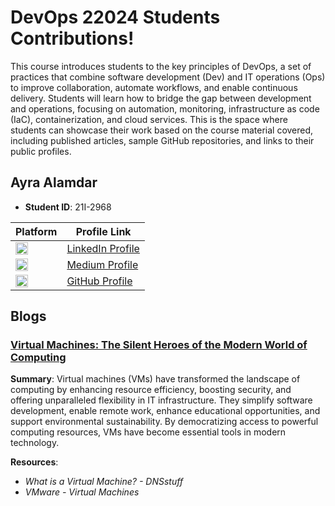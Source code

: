 # DevOps 22024 Students Contributions!

This course introduces students to the key principles of DevOps, a set of practices that combine software development (Dev) and IT operations (Ops) to improve collaboration, automate workflows, and enable continuous delivery. Students will learn how to bridge the gap between development and operations, focusing on automation, monitoring, infrastructure as code (IaC), containerization, and cloud services. This is the space where students can showcase their work based on the course material covered, including published articles, sample GitHub repositories, and links to their public profiles.

## Ayra Alamdar

- **Student ID**: 21I-2968

| Platform                                                                                             | Profile Link                                                                                                                         |
| ---------------------------------------------------------------------------------------------------- | ------------------------------------------------------------------------------------------------------------------------------------ |
| <img src="https://upload.wikimedia.org/wikipedia/commons/e/e9/Linkedin_icon.svg" width="20"/>        | [LinkedIn Profile](https://www.linkedin.com/in/ayra-alamdar/)                                                                        |
| <img src="https://upload.wikimedia.org/wikipedia/commons/e/ec/Medium_logo_Monogram.svg" width="20"/> | [Medium Profile](https://medium.com/@ayraalamdar309/virtual-machines-the-silent-heros-of-the-modern-world-of-computing-e4c74501779c) |
| <img src="https://upload.wikimedia.org/wikipedia/commons/9/91/Octicons-mark-github.svg" width="20"/> | [GitHub Profile](https://github.com/ayra-alamdar)                                                                                    |

## Blogs

### [Virtual Machines: The Silent Heroes of the Modern World of Computing](https://medium.com/@ayraalamdar309/virtual-machines-the-silent-heros-of-the-modern-world-of-computing-e4c74501779c)

**Summary**: Virtual machines (VMs) have transformed the landscape of computing by enhancing resource efficiency, boosting security, and offering unparalleled flexibility in IT infrastructure. They simplify software development, enable remote work, enhance educational opportunities, and support environmental sustainability. By democratizing access to powerful computing resources, VMs have become essential tools in modern technology.

**Resources**:

- _What is a Virtual Machine? - DNSstuff_
- _VMware - Virtual Machines_

